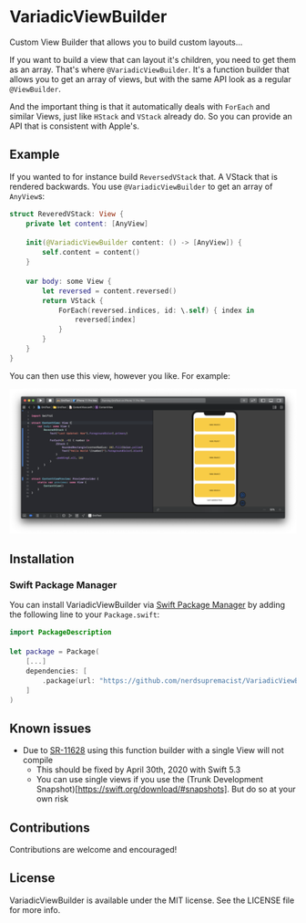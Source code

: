 # VariadicViewBuilder
Custom View Builder that allows you to build custom layouts...

If you want to build a view that can layout it's children, you need to get them as an array.
That's where `@VariadicViewBuilder`. It's a function builder that allows you to get an array of views, but with the same API look as a regular `@ViewBuilder`.

And the important thing is that it automatically deals with `ForEach` and similar Views, just like `HStack` and `VStack` already do. So you can provide an API that is consistent with Apple's. 

## Example

If you wanted to for instance build `ReversedVStack` that. A VStack that is rendered backwards. You use `@VariadicViewBuilder` to get an array of `AnyView`s:

```swift
struct ReveredVStack: View {
    private let content: [AnyView]

    init(@VariadicViewBuilder content: () -> [AnyView]) {
        self.content = content()
    }

    var body: some View {
        let reversed = content.reversed()
        return VStack {
            ForEach(reversed.indices, id: \.self) { index in
                reversed[index]
            }
        }
    }
}
```

You can then use this view, however you like. For example:

![](reversedvstack.png)

## Installation
### Swift Package Manager

You can install VariadicViewBuilder via [Swift Package Manager](https://swift.org/package-manager/) by adding the following line to your `Package.swift`:

```swift
import PackageDescription

let package = Package(
    [...]
    dependencies: [
        .package(url: "https://github.com/nerdsupremacist/VariadicViewBuilder.swift.git", from: "0.1.0"),
    ]
)
``` 

## Known issues

- Due to [SR-11628](https://bugs.swift.org/browse/SR-11628) using this function builder with a single View will not compile
    - This should be fixed by April 30th, 2020 with Swift 5.3
    - You can use single views if you use the (Trunk Development Snapshot)[https://swift.org/download/#snapshots]. But do so at your own risk 

## Contributions
Contributions are welcome and encouraged!

## License
VariadicViewBuilder is available under the MIT license. See the LICENSE file for more info.

